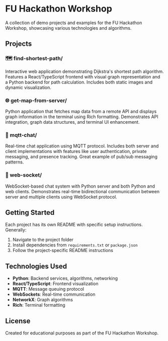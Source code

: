 # FU Hackathon Workshop

A collection of demo projects and examples for the FU Hackathon Workshop, showcasing various technologies and algorithms.

## Projects

### 🗺️ find-shortest-path/
Interactive web application demonstrating Dijkstra's shortest path algorithm. Features a React/TypeScript frontend with visual graph representation and a Python backend for path calculation. Includes both static images and dynamic visualization.

### 🌐 get-map-from-server/
Python application that fetches map data from a remote API and displays graph information in the terminal using Rich formatting. Demonstrates API integration, graph data structures, and terminal UI enhancement.

### 💬 mqtt-chat/
Real-time chat application using MQTT protocol. Includes both server and client implementations with features like user authentication, private messaging, and presence tracking. Great example of pub/sub messaging patterns.

### 🔌 web-socket/
WebSocket-based chat system with Python server and both Python and web clients. Demonstrates real-time bidirectional communication between server and multiple clients using WebSocket protocol.

## Getting Started

Each project has its own README with specific setup instructions. Generally:

1. Navigate to the project folder
2. Install dependencies from `requirements.txt` or `package.json`
3. Follow the project-specific README instructions

## Technologies Used

- **Python**: Backend services, algorithms, networking
- **React/TypeScript**: Frontend visualization
- **MQTT**: Message queuing protocol
- **WebSockets**: Real-time communication
- **NetworkX**: Graph algorithms
- **Rich**: Terminal formatting

## License

Created for educational purposes as part of the FU Hackathon Workshop.
